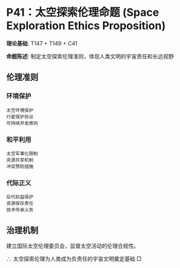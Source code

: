 # P41：太空探索伦理命题 (Space Exploration Ethics Proposition)  

**理论基础**: T147 + T149 + C41  

**命题陈述**: 制定太空探索伦理准则，体现人类文明的宇宙责任和长远视野  

## 伦理准则  

### 环境保护  
```  
太空环境保护  
行星保护协议  
可持续开发原则  
```  

### 和平利用  
```  
太空军事化限制  
资源共享机制  
冲突预防措施  
```  

### 代际正义  
```  
后代权益保护  
资源保存责任  
技术传承义务  
```  

## 治理机制  

建立国际太空伦理委员会，监督太空活动的伦理合规性。  

∴ 太空探索伦理为人类成为负责任的宇宙文明奠定基础 □  